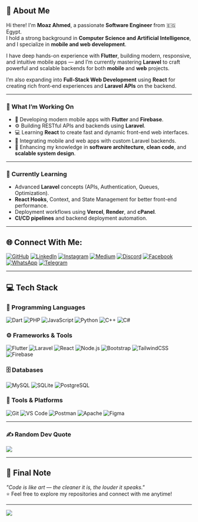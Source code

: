 ## 👋 About Me  

Hi there! I'm **Moaz Ahmed**, a passionate **Software Engineer** from 🇪🇬 Egypt.  
I hold a strong background in **Computer Science and Artificial Intelligence**, and I specialize in **mobile and web development**.  

I have deep hands-on experience with **Flutter**, building modern, responsive, and intuitive mobile apps — and I’m currently mastering **Laravel** to craft powerful and scalable backends for both **mobile** and **web** projects.  

I’m also expanding into **Full-Stack Web Development** using **React** for creating rich front-end experiences and **Laravel APIs** on the backend.

---

### 🎯 What I’m Working On
- 🚀 Developing modern mobile apps with **Flutter** and **Firebase**.  
- ⚙️ Building RESTful APIs and backends using **Laravel**.  
- 💻 Learning **React** to create fast and dynamic front-end web interfaces.  
- 🧩 Integrating mobile and web apps with custom Laravel backends.  
- 🧠 Enhancing my knowledge in **software architecture**, **clean code**, and **scalable system design**.

---

### 🌱 Currently Learning
- Advanced **Laravel** concepts (APIs, Authentication, Queues, Optimization).  
- **React Hooks**, Context, and State Management for better front-end performance.  
- Deployment workflows using **Vercel**, **Render**, and **cPanel**.  
- **CI/CD pipelines** and backend deployment automation.

---

## 🌐 Connect With Me:

[![GitHub](https://img.shields.io/badge/GitHub-100000?logo=github&logoColor=white)](https://github.com/moazahmed-official)
[![LinkedIn](https://img.shields.io/badge/LinkedIn-%230077B5.svg?logo=linkedin&logoColor=white)](https://linkedin.com/in/moaz-ahmed-b11829351)
[![Instagram](https://img.shields.io/badge/Instagram-%23E4405F.svg?logo=Instagram&logoColor=white)](https://www.instagram.com/m03az.ahmed)
[![Medium](https://img.shields.io/badge/Medium-12100E?logo=medium&logoColor=white)](https://medium.com/@moazahmed.official0)
[![Discord](https://img.shields.io/badge/Discord-%237289DA.svg?logo=discord&logoColor=white)](https://discord.gg/moazahmed.official)
[![Facebook](https://img.shields.io/badge/Facebook-%231877F2.svg?logo=facebook&logoColor=white)](https://www.facebook.com/m03az.ahmedd/)
[![WhatsApp](https://img.shields.io/badge/WhatsApp-25D366?style=for-the-badge&logo=whatsapp&logoColor=white)](https://wa.me/201015036264)
[![Telegram](https://img.shields.io/badge/Telegram-2CA5E0?style=for-the-badge&logo=telegram&logoColor=white)](https://t.me/moazaa0939)


---

## 💻 Tech Stack

### 🧠 Programming Languages  
![Dart](https://img.shields.io/badge/dart-%230175C2.svg?style=for-the-badge&logo=dart&logoColor=white)
![PHP](https://img.shields.io/badge/php-%23777BB4.svg?style=for-the-badge&logo=php&logoColor=white)
![JavaScript](https://img.shields.io/badge/javascript-%23323330.svg?style=for-the-badge&logo=javascript&logoColor=%23F7DF1E)
![Python](https://img.shields.io/badge/python-3670A0?style=for-the-badge&logo=python&logoColor=ffdd54)
![C++](https://img.shields.io/badge/c++-%2300599C.svg?style=for-the-badge&logo=cplusplus&logoColor=white)
![C#](https://img.shields.io/badge/c%23-%23239120.svg?style=for-the-badge&logo=csharp&logoColor=white)

### ⚙️ Frameworks & Tools  
![Flutter](https://img.shields.io/badge/Flutter-%2302569B.svg?style=for-the-badge&logo=Flutter&logoColor=white)
![Laravel](https://img.shields.io/badge/laravel-%23FF2D20.svg?style=for-the-badge&logo=laravel&logoColor=white)
![React](https://img.shields.io/badge/react-%2320232a.svg?style=for-the-badge&logo=react&logoColor=%2361DAFB)
![Node.js](https://img.shields.io/badge/node.js-6DA55F?style=for-the-badge&logo=node.js&logoColor=white)
![Bootstrap](https://img.shields.io/badge/bootstrap-%23563D7C.svg?style=for-the-badge&logo=bootstrap&logoColor=white)
![TailwindCSS](https://img.shields.io/badge/tailwindcss-%2338B2AC.svg?style=for-the-badge&logo=tailwind-css&logoColor=white)
![Firebase](https://img.shields.io/badge/firebase-%23039BE5.svg?style=for-the-badge&logo=firebase)

### 🗄️ Databases  
![MySQL](https://img.shields.io/badge/mysql-4479A1.svg?style=for-the-badge&logo=mysql&logoColor=white)
![SQLite](https://img.shields.io/badge/sqlite-%2307405e.svg?style=for-the-badge&logo=sqlite&logoColor=white)
![PostgreSQL](https://img.shields.io/badge/postgresql-%23336791.svg?style=for-the-badge&logo=postgresql&logoColor=white)

### 🧰 Tools & Platforms  
![Git](https://img.shields.io/badge/git-%23F05033.svg?style=for-the-badge&logo=git&logoColor=white)
![VS Code](https://img.shields.io/badge/VSCode-007ACC?style=for-the-badge&logo=visual-studio-code&logoColor=white)
![Postman](https://img.shields.io/badge/Postman-FF6C37?style=for-the-badge&logo=postman&logoColor=white)
![Apache](https://img.shields.io/badge/apache-%23D42029.svg?style=for-the-badge&logo=apache&logoColor=white)
![Figma](https://img.shields.io/badge/Figma-%23F24E1E.svg?style=for-the-badge&logo=figma&logoColor=white)

---


### ✍️ Random Dev Quote
![](https://quotes-github-readme.vercel.app/api?type=horizontal&theme=tokyonight)

---


## 💬 Final Note  
*"Code is like art — the cleaner it is, the louder it speaks."*  
⭐️ Feel free to explore my repositories and connect with me anytime!

---

[![](https://visitcount.itsvg.in/api?id=moaz-ahmed&icon=0&color=1)](https://visitcount.itsvg.in)

<!-- Proudly created and personalized by Moaz Ahmed -->
